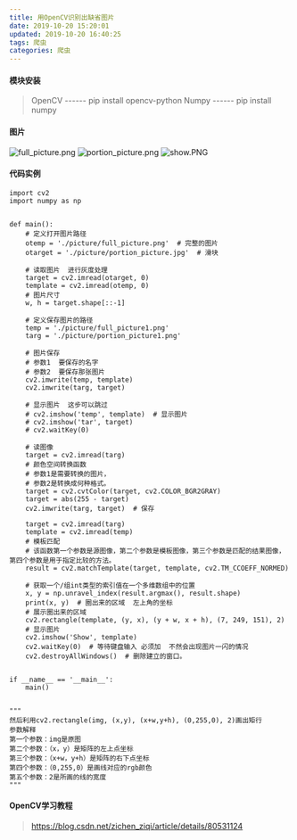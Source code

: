 ```yaml
---
title: 用OpenCV识别出缺省图片
date: 2019-10-20 15:20:01
updated: 2019-10-20 16:40:25
tags: 爬虫
categories: 爬虫
---
```



#### 模块安装
> OpenCV  ------ pip install opencv-python
> Numpy   ------ pip install numpy 

#### 图片

![full_picture.png](/full_picture.png)
![portion_picture.png](/portion_picture.png)
![show.PNG](/show.PNG)


#### 代码实例
    
    import cv2
    import numpy as np
    
    
    def main():
        # 定义打开图片路径
        otemp = './picture/full_picture.png'  # 完整的图片
        otarget = './picture/portion_picture.jpg'  # 滑块
    
        # 读取图片  进行灰度处理
        target = cv2.imread(otarget, 0)
        template = cv2.imread(otemp, 0)
        # 图片尺寸
        w, h = target.shape[::-1]
    
        # 定义保存图片的路径
        temp = './picture/full_picture1.png'
        targ = './picture/portion_picture1.png'
    
        # 图片保存
        # 参数1  要保存的名字
        # 参数2  要保存那张图片
        cv2.imwrite(temp, template)
        cv2.imwrite(targ, target)
    
        # 显示图片  这步可以跳过
        # cv2.imshow('temp', template)  # 显示图片
        # cv2.imshow('tar', target)
        # cv2.waitKey(0)
    
        # 读图像
        target = cv2.imread(targ)
        # 颜色空间转换函数
        # 参数1是需要转换的图片，
        # 参数2是转换成何种格式。
        target = cv2.cvtColor(target, cv2.COLOR_BGR2GRAY)
        target = abs(255 - target)
        cv2.imwrite(targ, target)  # 保存
    
        target = cv2.imread(targ)
        template = cv2.imread(temp)
        # 模板匹配
        # 该函数第一个参数是源图像，第二个参数是模板图像，第三个参数是匹配的结果图像，第四个参数是用于指定比较的方法。
        result = cv2.matchTemplate(target, template, cv2.TM_CCOEFF_NORMED)
       
        # 获取一个/组int类型的索引值在一个多维数组中的位置
        x, y = np.unravel_index(result.argmax(), result.shape)
        print(x, y)  # 圈出来的区域  左上角的坐标
        # 展示圈出来的区域
        cv2.rectangle(template, (y, x), (y + w, x + h), (7, 249, 151), 2)
        # 显示图片
        cv2.imshow('Show', template)
        cv2.waitKey(0)  # 等待键盘输入 必须加  不然会出现图片一闪的情况
        cv2.destroyAllWindows()  # 删除建立的窗口。
    
    
    if __name__ == '__main__':
        main()
    
    
    """
    然后利用cv2.rectangle(img, (x,y), (x+w,y+h), (0,255,0), 2)画出矩行
    参数解释
    第一个参数：img是原图
    第二个参数：（x，y）是矩阵的左上点坐标
    第三个参数：（x+w，y+h）是矩阵的右下点坐标
    第四个参数：（0,255,0）是画线对应的rgb颜色
    第五个参数：2是所画的线的宽度
    """


#### OpenCV学习教程
> https://blog.csdn.net/zichen_ziqi/article/details/80531124
